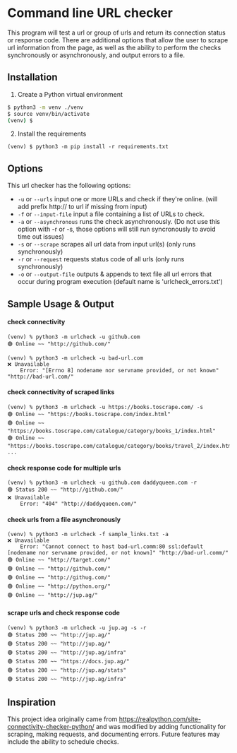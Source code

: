 # Command line URL checker

This program will test a url or group of urls and return its connection status or response code. There are additional options that allow the user to scrape url information from the page, as well as the ability to perform the checks synchronously or asynchronously, and output errors to a file.

## Installation

1. Create a Python virtual environment

```sh
$ python3 -m venv ./venv
$ source venv/bin/activate
(venv) $
```

2. Install the requirements

```
(venv) $ python3 -m pip install -r requirements.txt
```

## Options

This url checker has the following options:

* `-u` or `--urls` input one or more URLs and check if they're online. (will add prefix http:// to url if missing from input)
* `-f` or `--input-file` input a file containing a list of URLs to check.
* `-a` or `--asynchronous` runs the check asynchronously. (Do not use this option with -r or -s, those options will still run syncronously to avoid time out issues)
* `-s` or `--scrape` scrapes all url data from input url(s) (only runs synchronously)
* `-r` or `--request` requests status code of all urls (only runs synchronously)
* `-o` or `--output-file` outputs & appends to text file all url errors that occur during program execution (default name is 'urlcheck_errors.txt')

## Sample Usage & Output

#### check connectivity
```
(venv) % python3 -m urlcheck -u github.com      
🟢 Online ~~ "http://github.com/"

(venv) % python3 -m urlcheck -u bad-url.com  
❌ Unavailable
	Error: "[Errno 8] nodename nor servname provided, or not known" "http://bad-url.com/"
```

#### check connectivity of scraped links
```
(venv) % python3 -m urlcheck -u https://books.toscrape.com/ -s
🟢 Online ~~ "https://books.toscrape.com/index.html"
🟢 Online ~~ "https://books.toscrape.com/catalogue/category/books_1/index.html"
🟢 Online ~~ "https://books.toscrape.com/catalogue/category/books/travel_2/index.html"
...
```

#### check response code for multiple urls
```
(venv) % python3 -m urlcheck -u github.com daddyqueen.com -r
🟢 Status 200 ~~ "http://github.com/"
❌ Unavailable 
	Error: "404" "http://daddyqueen.com/"
```

#### check urls from a file asynchronously
```
(venv) % python3 -m urlcheck -f sample_links.txt -a           
❌ Unavailable
	Error: "Cannot connect to host bad-url.comm:80 ssl:default [nodename nor servname provided, or not known]" "http://bad-url.comm/"
🟢 Online ~~ "http://target.com/"
🟢 Online ~~ "http://github.com/"
🟢 Online ~~ "http://githug.com/"
🟢 Online ~~ "http://python.org/"
🟢 Online ~~ "http://jup.ag/"
```

#### scrape urls and check response code
```
(venv) % python3 -m urlcheck -u jup.ag -s -r       
🟢 Status 200 ~~ "http://jup.ag/"
🟢 Status 200 ~~ "http://jup.ag/"
🟢 Status 200 ~~ "http://jup.ag/infra"
🟢 Status 200 ~~ "https://docs.jup.ag/"
🟢 Status 200 ~~ "http://jup.ag/stats"
🟢 Status 200 ~~ "http://jup.ag/infra"
```



## Inspiration

This project idea originally came from https://realpython.com/site-connectivity-checker-python/ and was modified by adding functionality for scraping, making requests, and documenting errors. Future features may include the ability to schedule checks.